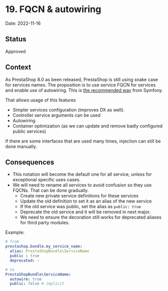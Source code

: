 # 19. FQCN & autowiring

Date: 2022-11-16

## Status

Approved

## Context

As PrestaShop 8.0 as been released, PrestaShop is still using snake case for services names. The proposition is to use service FQCN for services and enable use of autowiring. This is [the recommended way](https://symfony.com/doc/current/contributing/code/standards.html#service-naming-conventions) from Symfony.

That allows usage of this features 

- Simpler services configuration (improves DX as well).
- Controller service arguments can be used
- Autowiring
- Container optimization (as we can update and remove badly configured public services)

If there are some interfaces that are used many times, injection can still be done manually.


## Consequences

- This notation will become the default one for all service, unless for exceptional specific uses cases.
- We will need to rename all services to avoid confusion so they use FQCNs. That can be done gradually.
  - Create new private service definitions for these services
  - Update the old definition to set it as an alias of the new service
  - If the old service was public, set the alias as `public: true`
  - Deprecate the old service and it will be removed in next major.
  - We need to ensure the decoration still works for deprecated aliases for third party modules.

Example: 

```yaml
# from
prestashop.bundle.my_service_name:
  alias: PrestaShopBundle\ServiceName
  public : true
  deprecated: ~

# to
PrestaShopBundle\ServiceName:
  autowire: true
  public: false # implicit
```
